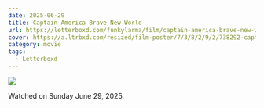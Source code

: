 ```yaml
---
date: 2025-06-29
title: Captain America Brave New World
url: https://letterboxd.com/funkylarma/film/captain-america-brave-new-world/
cover: https://a.ltrbxd.com/resized/film-poster/7/3/8/2/9/2/738292-captain-america-brave-new-world-0-600-0-900-crop.jpg?v=97dff5b720
category: movie
tags:
  - Letterboxd
---
```


![](https://a.ltrbxd.com/resized/film-poster/7/3/8/2/9/2/738292-captain-america-brave-new-world-0-600-0-900-crop.jpg?v=97dff5b720)

Watched on Sunday June 29, 2025.
